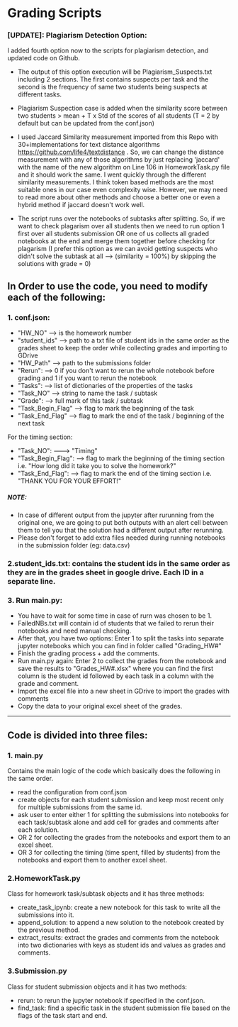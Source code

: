 # Grading Scripts

### [UPDATE]: Plagiarism Detection Option:
I added fourth option now to the scripts for plagiarism detection, and updated code on Github.
- The output of this option execution will be Plagiarism_Suspects.txt including 2 sections. The first contains suspects per task and the second is the frequency of same two students being suspects at different tasks.

- Plagiarism Suspection case is added when the similarity score between two students > mean + T x Std of the scores of all students  (T = 2 by default but can be updated from the conf.json)

- I used Jaccard Similarity measurement imported from this Repo with 30+implementations for text distance algorithms  https://github.com/life4/textdistance . So, we can change the distance measurement with any of those algorithms by just replacing 'jaccard' with the name of the new algorithm on Line 106 in HomeworkTask.py file and it should work the same.
I went quickly through the different similarity measurements. I think token based methods are the most suitable ones in our case even complexity wise. However, we may need to read more about other methods and choose a better one or even a hybrid method if jaccard doesn't work well.

- The script runs over the notebooks of subtasks after splitting. So, if we want to check plagarism over all students then we need to run option 1 first over all students submission OR one of us collects all graded notebooks at the end and merge them together before checking for plagarism (I prefer this option as we can avoid getting suspects who didn't solve the subtask at all --> (similarity = 100%) by skipping the solutions with grade = 0)

## In Order to use the code, you need to modify each of the following:
### 1. conf.json:
- "HW_NO" --> is the homework number
- "student_ids" --> path to a txt file of student ids in the same order as the grades sheet to keep the order while collecting grades and importing to GDrive
- "HW_Path" --> path to the submissions folder
- "Rerun": --> 0 if you don't want to rerun the whole notebook before grading and 1 if you want to rerun the notebook
- "Tasks": --> list of dictionaries of the properties of the tasks
- "Task_NO" --> string to name the task / subtask
- "Grade": --> full mark of this task / subtask
- "Task_Begin_Flag" --> flag to mark the beginning of the task
- "Task_End_Flag" --> flag to mark the end of the task / beginning of the next task

For the timing section:
- "Task_NO": ---> "Timing"
- "Task_Begin_Flag": --> flag to mark the beginning of the timing section i.e. "How long did it take you to solve the homework?"
- "Task_End_Flag": --> flag to mark the end of the timing section i.e. "THANK YOU FOR YOUR EFFORT!"

##### NOTE: 
- In case of different output from the jupyter after rurunning from the original one, we are going to put both outputs with an alert cell between them
to tell you that the solution had a different output after rerunning.
- Please don't forget to add extra files needed during running notebooks in the submission folder (eg: data.csv)

### 2.student_ids.txt: contains the student ids in the same order as they are in the grades sheet in google drive. Each ID in a separate line.

### 3. Run main.py:
- You have to wait for some time in case of rurn was chosen to be 1.
- FailedNBs.txt will contain id of students that we failed to rerun their notebooks and need manual checking.
- After that, you have two options: Enter 1 to split the tasks into separate jupyter notebooks which you can find in folder called "Grading_HW#"
- Finish the grading process + add the comments.
- Run main.py again: Enter 2 to collect the grades from the notebook and save the results to "Grades_HW#.xlsx" where you can find the first column is the student id followed by each task in a column with the grade and comment.
- Import the excel file into a new sheet in GDrive to import the grades with comments
- Copy the data to your original excel sheet of the grades.


<hr>

## Code is divided into three files:
### 1. main.py
Contains the main logic of the code which basically does the following in the same order.
- read the configuration from conf.json 
- create objects for each student submission and keep most recent only for multiple submissions from the same id.
- ask user to enter either 1 for splitting the submissions into notebooks for each task/subtask alone and add cell for grades and comments after each solution.
- OR 2 for collecting the grades from the notebooks and export them to an excel sheet.
- OR 3 for collecting the timing (time spent, filled by students) from the notebooks and export them to another excel sheet.

### 2.HomeworkTask.py 
Class for homework task/subtask objects and it has three methods:
- create_task_ipynb: create a new notebook for this task to write all the submissions into it. 
- append_solution: to append a new solution to the notebook created by the previous method.
- extract_results: extract the grades and comments from the notebook into two dictionaries with keys as student ids and values as grades and comments.

### 3.Submission.py
Class for student submission objects and it has two methods:
- rerun: to rerun the jupyter notebook if specified in the conf.json.
- find_task: find a specific task in the student submission file based on the flags of the task start and end.
